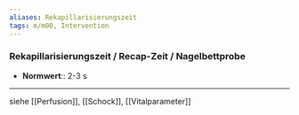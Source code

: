 ```yaml
---
aliases: Rekapillarisierungszeit
tags: m/m00, Intervention
---
```

### Rekapillarisierungszeit / Recap-Zeit / Nagelbettprobe
- **Normwert**:: 2-3 s

---
siehe [[Perfusion]], [[Schock]], [[Vitalparameter]]